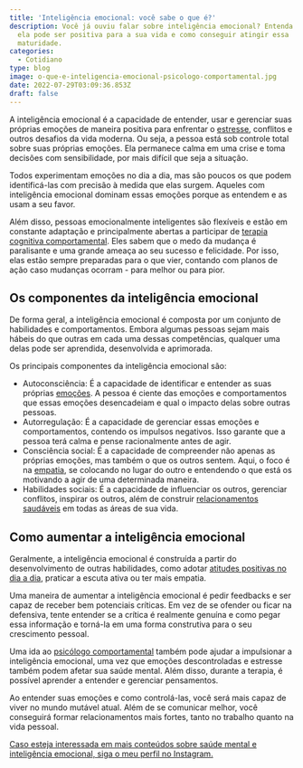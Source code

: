 ```yaml
---
title: 'Inteligência emocional: você sabe o que é?'
description: Você já ouviu falar sobre inteligência emocional? Entenda aqui como
  ela pode ser positiva para a sua vida e como conseguir atingir essa
  maturidade.
categories:
  - Cotidiano
type: blog
image: o-que-e-inteligencia-emocional-psicologo-comportamental.jpg
date: 2022-07-29T03:09:36.853Z
draft: false
---
```


A inteligência emocional é a capacidade de entender, usar e gerenciar suas próprias emoções de maneira positiva para enfrentar o [estresse](/diferenca-estresse-ansiedade-depressao/), conflitos e outros desafios da vida moderna. Ou seja, a pessoa está sob controle total sobre suas próprias emoções. Ela permanece calma em uma crise e toma decisões com sensibilidade, por mais difícil que seja a situação.

Todos experimentam emoções no dia a dia, mas são poucos os que podem identificá-las com precisão à medida que elas surgem. Aqueles com inteligência emocional dominam essas emoções porque as entendem e as usam a seu favor.

Além disso, pessoas emocionalmente inteligentes são flexíveis e estão em constante adaptação e principalmente abertas a participar de [terapia cognitiva comportamental](https://yuribusin.com.br/). Eles sabem que o medo da mudança é paralisante e uma grande ameaça ao seu sucesso e felicidade. Por isso, elas estão sempre preparadas para o que vier, contando com planos de ação caso mudanças ocorram - para melhor ou para pior.

## Os componentes da inteligência emocional

De forma geral, a inteligência emocional é composta por um conjunto de habilidades e comportamentos. Embora algumas pessoas sejam mais hábeis do que outras em cada uma dessas competências, qualquer uma delas pode ser aprendida, desenvolvida e aprimorada.

Os principais componentes da inteligência emocional são:

- Autoconsciência: É a capacidade de identificar e entender as suas próprias [emoções](/como-controlar-suas-emocoes/). A pessoa é ciente das emoções e comportamentos que essas emoções desencadeiam e qual o impacto delas sobre outras pessoas.
- Autorregulação: É a capacidade de gerenciar essas emoções e comportamentos, contendo os impulsos negativos. Isso garante que a pessoa terá calma e pense racionalmente antes de agir.
- Consciência social: É a capacidade de compreender não apenas as próprias emoções, mas também o que os outros sentem. Aqui, o foco é na [empatia](https://yuribusin.com.br/empatia-voce-sabe-lidar-com-a-diversidade/), se colocando no lugar do outro e entendendo o que está os motivando a agir de uma determinada maneira.
- Habilidades sociais: É a capacidade de influenciar os outros, gerenciar conflitos, inspirar os outros, além de construir [relacionamentos saudáveis](/5-dicas-para-vencer-a-inseguranca-no-relacionamento/) em todas as áreas de sua vida.

## Como aumentar a inteligência emocional

Geralmente, a inteligência emocional é construída a partir do desenvolvimento de outras habilidades, como adotar [atitudes positivas no dia a dia](/como-estimular-a-dopamina/), praticar a escuta ativa ou ter mais empatia.

Uma maneira de aumentar a inteligência emocional é pedir feedbacks e ser capaz de receber bem potenciais críticas. Em vez de se ofender ou ficar na defensiva, tente entender se a crítica é realmente genuína e como pegar essa informação e torná-la em uma forma construtiva para o seu crescimento pessoal.

Uma ida ao [psicólogo comportamental](https://yuribusin.com.br/) também pode ajudar a impulsionar a inteligência emocional, uma vez que emoções descontroladas e estresse também podem afetar sua saúde mental. Além disso, durante a terapia, é possível aprender a entender e gerenciar pensamentos.

Ao entender suas emoções e como controlá-las, você será mais capaz de viver no mundo mutável atual. Além de se comunicar melhor, você conseguirá formar relacionamentos mais fortes, tanto no trabalho quanto na vida pessoal.

[Caso esteja interessada em mais conteúdos sobre saúde mental e inteligência emocional, siga o meu perfil no Instagram.](https://www.instagram.com/dryuribusin/)
